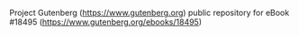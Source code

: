 Project Gutenberg (https://www.gutenberg.org) public repository for eBook #18495 (https://www.gutenberg.org/ebooks/18495)
